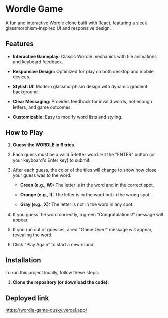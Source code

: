 # Wordle Game

A fun and interactive Wordle clone built with React, featuring a sleek glassmorphism-inspired UI and responsive design.


## Features

* **Interactive Gameplay:** Classic Wordle mechanics with tile animations and keyboard feedback.

* **Responsive Design:** Optimized for play on both desktop and mobile devices.

* **Stylish UI:** Modern glassmorphism design with dynamic gradient background.

* **Clear Messaging:** Provides feedback for invalid words, not enough letters, and game outcomes.

* **Customizable:** Easy to modify word lists and styling.

## How to Play

1. **Guess the WORDLE in 6 tries.**

2. Each guess must be a valid 5-letter word. Hit the "ENTER" button (or your keyboard's Enter key) to submit.

3. After each guess, the color of the tiles will change to show how close your guess was to the word:

   * **Green (e.g., W):** The letter is in the word and in the correct spot.

   * **Orange (e.g., I):** The letter is in the word but in the wrong spot.

   * **Gray (e.g., X):** The letter is not in the word in any spot.

4. If you guess the word correctly, a green "Congratulations!" message will appear.

5. If you run out of guesses, a red "Game Over!" message will appear, revealing the word.

6. Click "Play Again" to start a new round!

## Installation

To run this project locally, follow these steps:

1. **Clone the repository (or download the code):**


## Deployed link  
  https://wordle-game-dusky.vercel.app/